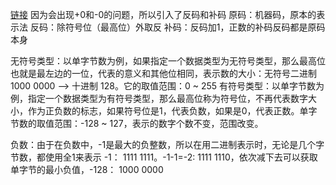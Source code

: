 [链接](https://blog.csdn.net/qq_39314099/article/details/110082437)
因为会出现+0和-0的问题，所以引入了反码和补码
原码：机器码，原本的表示法
反码：除符号位（最高位）外取反
补码：反码加1，正数的补码反码都是原码本身

无符号类型：以单字节数为例，如果指定一个数据类型为无符号类型，那么最高位也就是最左边的一位，代表的意义和其他位相同，表示数的大小：无符号二进制1000 0000 --> 十进制 128。它的取值范围：0 ~ 255
有符号类型：以单字节数为例，指定一个数据类型为有符号类型，那么最高位称为符号位，不再代表数字大小，作为正负数的标志，如果符号位是1，代表负数，如果是0，代表正数。单字节数的取值范围：-128 ~ 127，表示的数字个数不变，范围改变。

负数：由于在负数中，-1是最大的负整数，所以在用二进制表示时，无论是几个字节数，都使用全1来表示 -1： 1111 1111。-1-1=-2: 1111 1110，依次减下去可以获取单字节的最小负值，-128： 1000 0000